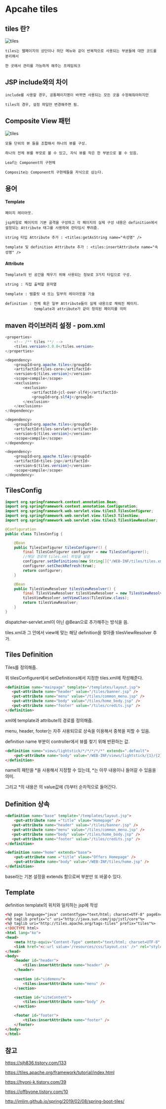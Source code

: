 # Apcahe tiles

## tiles 란?

![tiles](../images/JSP/tiles.png)

    tiles는 웹페이지의 상단이나 하단 메뉴와 같이 반복적으로 사용되는 부분들에 대한 코드를 분리해서 

    한 곳에서 관리를 가능하게 해주는 프레임워크


## JSP include와의 차이


    include를 사용할 경우, 공통페이지명이 바뀌면 사용되는 모든 곳을 수정해줘야하지만

    tiles의 경우, 설정 파일만 변경해주면 됨.

## Composite View 패턴

![tiles](../images/JSP/tiles%20pattern.jpeg)

    모듈 단위의 뷰 들을 조합해서 하나의 뷰를 구성.

    하나의 전체 뷰를 부모로 볼 수 있고, 자식 뷰를 작은 한 부분으로 볼 수 있음.

    Leaf는 Component의 구현체

    Composite는 Component의 구현체들을 자식으로 삼는다. 

## 용어 

#### Template

    페이지 레이아웃.

    jsp파일로 페이지의 기본 골격을 구성하고 각 페이지의 실제 구성 내용은 definition에서 설정되는 Attribute 태그를 사용하여 런타임시 뿌려줌. 

    string 타입 Attribute 추가 : <titles:getAsString name="속성명" />

    template 및 definition Attribute 추가 : <tiles:insertAttribute name="속성명" />

#### Attribute

    Template의 빈 공간을 채우기 위해 사용되는 정보로 3가지 타입으로 구성.

    string : 직접 출력할 문자열

    template : 템플릿 내 또는 일부의 레이아웃을 기술

    definition : 전체 혹은 일부 Attribute들이 실제 내용으로 채워진 페이지. 
                 template과 attribute가 같이 정의된 페이지를 의미 


## maven 라이브러리 설정 - pom.xml

~~~java
<properties>
    <!-- /** tiles **/ -->
    <tiles.version>3.0.8</tiles.version>
</properties>

<dependency>
    <groupId>org.apache.tiles</groupId>
    <artifactId>tiles-core</artifactId>
    <version>${tiles.version}</version>
    <scope>compile</scope>
    <exclusions>
        <exclusion>
            <artifactId>jcl-over-slf4j</artifactId>
            <groupId>org.slf4j</groupId>
        </exclusion>
    </exclusions>
</dependency>

<dependency>
    <groupId>org.apache.tiles</groupId>
    <artifactId>tiles-servlet</artifactId>
    <version>${tiles.version}</version>
    <scope>compile</scope>
</dependency>

<dependency>
    <groupId>org.apache.tiles</groupId>
    <artifactId>tiles-jsp</artifactId>
    <version>${tiles.version}</version>
    <scope>compile</scope>
</dependency>
~~~

## TilesConfig

~~~java
import org.springframework.context.annotation.Bean;
import org.springframework.context.annotation.Configuration;
import org.springframework.web.servlet.view.tiles3.TilesConfigurer;
import org.springframework.web.servlet.view.tiles3.TilesView;
import org.springframework.web.servlet.view.tiles3.TilesViewResolver;

@Configuration
public class TilesConfig {

    @Bean
    public TilesConfigurer tilesConfigurer() {
        final TilesConfigurer configurer = new TilesConfigurer();
        //해당 경로에 tiles.xml 파일을 넣음
        configurer.setDefinitions(new String[]{"/WEB-INF/tiles/tiles.xml"});
        configurer.setCheckRefresh(true);
        return configurer;
    }

    @Bean
    public TilesViewResolver tilesViewResolver() {
        final TilesViewResolver tilesViewResolver = new TilesViewResolver();
        tilesViewResolver.setViewClass(TilesView.class);
        return tilesViewResolver;
    }
}
~~~

dispatcher-servlet.xml이 아닌 @Bean으로 추가해주는 방식을 씀. 

tiles.xml과 그 안에서 view에 맞는 해당 definition을 찾아줄 tilesViewResolver 추가.



## Tiles Definition

Tiles를 정의해줌. 

위 tilesConfigurer에서 setDefinitions에서 지정한 tiles.xml에 작성해준다. 

~~~html
<definition name="mainpage" template="/templates/layout.jsp">    
   <put-attribute name="header" value="/tiles/banner.jsp" /> 
   <put-attribute name="menu" value="/tiles/common_menu.jsp" /> 
   <put-attribute name="body" value="/tiles/home_body.jsp" /> 
   <put-attribute name="footer" value="/tiles/credits.jsp" /> 
</definition>
~~~

xml에 template과 attribute의 경로를 정의해줌. 

menu, header, footer는 자주 사용되므로 상속을 이용해서 중복을 피할 수 있음.

definition name 부분이 controller에서 뷰를 찾기 위해 반환하는 값.

~~~html
<definition name="views/lightstick/*/*/*/*/*" extends=".default">
    <put-attribute name="body" value="/WEB-INF/views/lightstick/{1}/{2}/{3}/{4}/{5}.jsp" />
</definition>
~~~

name의 패턴을 *을 사용해서 지정할 수 있는데, *는 아무 내용이나 들어갈 수 있음을 의미. 

그리고 *의 내용은 <put-attribute>의 value값에 {1}부터 순차적으로 들어간다. 


## Definition 상속

~~~html
<definition name="base" template="/templates/layout.jsp">
	<put-attribute name ="title" vlaue="Homepage" />
   <put-attribute name="header" value="/tiles/banner.jsp" /> 
   <put-attribute name="menu" value="/tiles/common_menu.jsp" /> 
   <put-attribute name="body" value="/tiles/home_body.jsp" /> 
   <put-attribute name="footer" value="/tiles/credits.jsp" /> 
</definition>

<definition name="home" extends="base">
	<put-attribute name ="title" vlaue="Offers Homepage" />
    <put-attribute name="body" value="/WEB-INF/tiles/home.jsp" />
</definition>
~~~

base라는 기본 설정을 extends 함으로써 부분만 또 바꿀수 있다. 

## Template

definition template의 위치와 일치하는 jsp에 작성

~~~html
<%@ page language="java" contentType="text/html; charset=UTF-8" pageEncoding="UTF-8"%>
<%@ taglib prefix="c" uri="http://java.sun.com/jsp/jstl/core"%> 
<%@ taglib uri="http://tiles.apache.org/tags-tiles" prefix="tiles"%> 
<!DOCTYPE html> 
<html lang="ko"> 
<head> 
    <meta http-equiv="Content-Type" content="text/html; charset=UTF-8" /> <title><tiles:getAsString name="title" /></title> 
    <link href="<c:url value='/resources/css/layout.css' />" rel="stylesheet"></link> 
</head> 
<body> 
    <header id="header"> 
        <tiles:insertAttribute name="header" /> 
    </header> 
        
    <section id="sidemenu"> 
        <tiles:insertAttribute name="menu" /> 
    </section> 

    <section id="siteContent"> 
        <tiles:insertAttribute name="body" /> 
    </section> 

    <footer id="footer"> 
        <tiles:insertAttribute name="footer" /> 
    </footer> 
</body> 
</html>
~~~





## 참고  

https://sjh836.tistory.com/133

https://tiles.apache.org/framework/tutorial/index.html

https://hyoni-k.tistory.com/39

https://offbyone.tistory.com/10

http://jmlim.github.io/spring/2019/02/08/spring-boot-tiles/